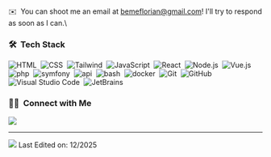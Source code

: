 
✉️ &nbsp;You can shoot me an email at bemeflorian@gmail.com! I'll try to respond as soon as I can.\

### 🛠 &nbsp;Tech Stack

![HTML](https://img.shields.io/badge/-HTML-05122A?style=flat&logo=HTML5)&nbsp;
![CSS](https://img.shields.io/badge/-CSS-05122A?style=flat&logo=CSS3&logoColor=1572B6)&nbsp;
![Tailwind](https://img.shields.io/badge/-Tailwind-05122A?style=flat&logo=TailwindCSS&logoColor=0EA5E9)&nbsp;
![JavaScript](https://img.shields.io/badge/-JavaScript-05122A?style=flat&logo=javascript)&nbsp;
![React](https://img.shields.io/badge/-React-05122A?style=flat&logo=react)&nbsp;
![Node.js](https://img.shields.io/badge/-Node.js-05122A?style=flat&logo=node.js)&nbsp;
![Vue.js](https://img.shields.io/badge/-VueJS-05122A?style=flat&logo=vue.js)&nbsp;
![php](https://img.shields.io/badge/-php-05122A?style=flat&logo=php)&nbsp;
![symfony](https://img.shields.io/badge/-Symfony-05122A?style=flat&logo=symfony)&nbsp;
![api](https://img.shields.io/badge/-Api%20Platform-05122A)&nbsp;
![bash](https://img.shields.io/badge/-bash-05122A?style=flat&logo=gnubash)&nbsp;
![docker](https://img.shields.io/badge/-Docker-05122A?style=flat&logo=docker)&nbsp;
![Git](https://img.shields.io/badge/-Git-05122A?style=flat&logo=git)&nbsp;
![GitHub](https://img.shields.io/badge/-GitHub-05122A?style=flat&logo=github)&nbsp;
![Visual Studio Code](https://img.shields.io/badge/-Visual%20Studio%20Code-05122A?style=flat&logo=visual-studio-code&logoColor=007ACC)&nbsp;
![JetBrains](https://img.shields.io/badge/-Jet%20Brains%20Editor-05122A?logo=JetBrains)&nbsp;

<p align="center">
<!-- <a href="">
  <img height="180em" src="https://github-readme-stats-eight-theta.vercel.app/api/top-langs/?username=FlorianBEME&layout=compact&langs_count=8&theme=algolia"/>
</a> -->
</p>

### 🤝🏻 &nbsp;Connect with Me

<p align="left">
<a target="_blank" href="https://www.linkedin.com/in/florian-b%C3%AAme/"><img src="https://img.shields.io/badge/-Florian%20Bême%20-0077B5?style=flat&logo=Linkedin&logoColor=white"/></a>
</p>

-----
![](https://komarev.com/ghpvc/?FlorianBEME&style=flat-square)
Last Edited on: 12/2025
